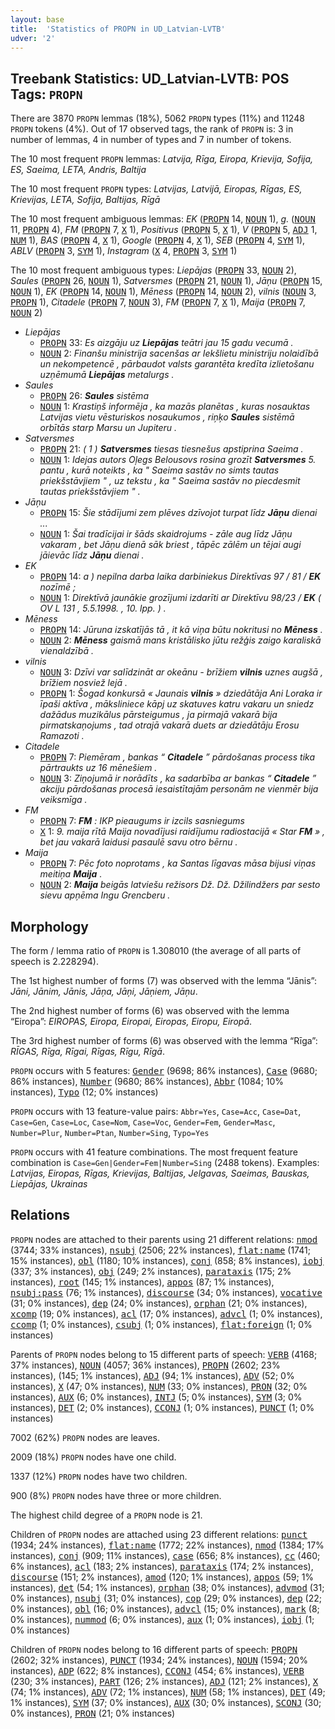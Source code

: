 ```yaml
---
layout: base
title:  'Statistics of PROPN in UD_Latvian-LVTB'
udver: '2'
---
```


## Treebank Statistics: UD_Latvian-LVTB: POS Tags: `PROPN`

There are 3870 `PROPN` lemmas (18%), 5062 `PROPN` types (11%) and 11248 `PROPN` tokens (4%).
Out of 17 observed tags, the rank of `PROPN` is: 3 in number of lemmas, 4 in number of types and 7 in number of tokens.

The 10 most frequent `PROPN` lemmas: <em>Latvija, Rīga, Eiropa, Krievija, Sofija, ES, Saeima, LETA, Andris, Baltija</em>

The 10 most frequent `PROPN` types:  <em>Latvijas, Latvijā, Eiropas, Rīgas, ES, Krievijas, LETA, Sofija, Baltijas, Rīgā</em>

The 10 most frequent ambiguous lemmas: <em>EK</em> (<tt><a href="lv_lvtb-pos-PROPN.html">PROPN</a></tt> 14, <tt><a href="lv_lvtb-pos-NOUN.html">NOUN</a></tt> 1), <em>g.</em> (<tt><a href="lv_lvtb-pos-NOUN.html">NOUN</a></tt> 11, <tt><a href="lv_lvtb-pos-PROPN.html">PROPN</a></tt> 4), <em>FM</em> (<tt><a href="lv_lvtb-pos-PROPN.html">PROPN</a></tt> 7, <tt><a href="lv_lvtb-pos-X.html">X</a></tt> 1), <em>Positivus</em> (<tt><a href="lv_lvtb-pos-PROPN.html">PROPN</a></tt> 5, <tt><a href="lv_lvtb-pos-X.html">X</a></tt> 1), <em>V</em> (<tt><a href="lv_lvtb-pos-PROPN.html">PROPN</a></tt> 5, <tt><a href="lv_lvtb-pos-ADJ.html">ADJ</a></tt> 1, <tt><a href="lv_lvtb-pos-NUM.html">NUM</a></tt> 1), <em>BAS</em> (<tt><a href="lv_lvtb-pos-PROPN.html">PROPN</a></tt> 4, <tt><a href="lv_lvtb-pos-X.html">X</a></tt> 1), <em>Google</em> (<tt><a href="lv_lvtb-pos-PROPN.html">PROPN</a></tt> 4, <tt><a href="lv_lvtb-pos-X.html">X</a></tt> 1), <em>SEB</em> (<tt><a href="lv_lvtb-pos-PROPN.html">PROPN</a></tt> 4, <tt><a href="lv_lvtb-pos-SYM.html">SYM</a></tt> 1), <em>ABLV</em> (<tt><a href="lv_lvtb-pos-PROPN.html">PROPN</a></tt> 3, <tt><a href="lv_lvtb-pos-SYM.html">SYM</a></tt> 1), <em>Instagram</em> (<tt><a href="lv_lvtb-pos-X.html">X</a></tt> 4, <tt><a href="lv_lvtb-pos-PROPN.html">PROPN</a></tt> 3, <tt><a href="lv_lvtb-pos-SYM.html">SYM</a></tt> 1)

The 10 most frequent ambiguous types:  <em>Liepājas</em> (<tt><a href="lv_lvtb-pos-PROPN.html">PROPN</a></tt> 33, <tt><a href="lv_lvtb-pos-NOUN.html">NOUN</a></tt> 2), <em>Saules</em> (<tt><a href="lv_lvtb-pos-PROPN.html">PROPN</a></tt> 26, <tt><a href="lv_lvtb-pos-NOUN.html">NOUN</a></tt> 1), <em>Satversmes</em> (<tt><a href="lv_lvtb-pos-PROPN.html">PROPN</a></tt> 21, <tt><a href="lv_lvtb-pos-NOUN.html">NOUN</a></tt> 1), <em>Jāņu</em> (<tt><a href="lv_lvtb-pos-PROPN.html">PROPN</a></tt> 15, <tt><a href="lv_lvtb-pos-NOUN.html">NOUN</a></tt> 1), <em>EK</em> (<tt><a href="lv_lvtb-pos-PROPN.html">PROPN</a></tt> 14, <tt><a href="lv_lvtb-pos-NOUN.html">NOUN</a></tt> 1), <em>Mēness</em> (<tt><a href="lv_lvtb-pos-PROPN.html">PROPN</a></tt> 14, <tt><a href="lv_lvtb-pos-NOUN.html">NOUN</a></tt> 2), <em>vilnis</em> (<tt><a href="lv_lvtb-pos-NOUN.html">NOUN</a></tt> 3, <tt><a href="lv_lvtb-pos-PROPN.html">PROPN</a></tt> 1), <em>Citadele</em> (<tt><a href="lv_lvtb-pos-PROPN.html">PROPN</a></tt> 7, <tt><a href="lv_lvtb-pos-NOUN.html">NOUN</a></tt> 3), <em>FM</em> (<tt><a href="lv_lvtb-pos-PROPN.html">PROPN</a></tt> 7, <tt><a href="lv_lvtb-pos-X.html">X</a></tt> 1), <em>Maija</em> (<tt><a href="lv_lvtb-pos-PROPN.html">PROPN</a></tt> 7, <tt><a href="lv_lvtb-pos-NOUN.html">NOUN</a></tt> 2)


* <em>Liepājas</em>
  * <tt><a href="lv_lvtb-pos-PROPN.html">PROPN</a></tt> 33: <em>Es aizgāju uz <b>Liepājas</b> teātri jau 15 gadu vecumā .</em>
  * <tt><a href="lv_lvtb-pos-NOUN.html">NOUN</a></tt> 2: <em>Finanšu ministrija sacenšas ar Iekšlietu ministriju nolaidībā un nekompetencē , pārbaudot valsts garantēta kredīta izlietošanu uzņēmumā <b>Liepājas</b> metalurgs .</em>
* <em>Saules</em>
  * <tt><a href="lv_lvtb-pos-PROPN.html">PROPN</a></tt> 26: <em><b>Saules</b> sistēma</em>
  * <tt><a href="lv_lvtb-pos-NOUN.html">NOUN</a></tt> 1: <em>Krastiņš informēja , ka mazās planētas , kuras nosauktas Latvijas vietu vēsturiskos nosaukumos , riņķo <b>Saules</b> sistēmā orbītās starp Marsu un Jupiteru .</em>
* <em>Satversmes</em>
  * <tt><a href="lv_lvtb-pos-PROPN.html">PROPN</a></tt> 21: <em>( 1 ) <b>Satversmes</b> tiesas tiesnešus apstiprina Saeima .</em>
  * <tt><a href="lv_lvtb-pos-NOUN.html">NOUN</a></tt> 1: <em>Idejas autors Oļegs Belousovs rosina grozīt <b>Satversmes</b> 5. pantu , kurā noteikts , ka " Saeima sastāv no simts tautas priekšstāvjiem " , uz tekstu , ka " Saeima sastāv no piecdesmit tautas priekšstāvjiem " .</em>
* <em>Jāņu</em>
  * <tt><a href="lv_lvtb-pos-PROPN.html">PROPN</a></tt> 15: <em>Šie stādījumi zem plēves dzīvojot turpat līdz <b>Jāņu</b> dienai ...</em>
  * <tt><a href="lv_lvtb-pos-NOUN.html">NOUN</a></tt> 1: <em>Šai tradīcijai ir šāds skaidrojums - zāle aug līdz Jāņu vakaram , bet Jāņu dienā sāk briest , tāpēc zālēm un tējai augi jāievāc līdz <b>Jāņu</b> dienai .</em>
* <em>EK</em>
  * <tt><a href="lv_lvtb-pos-PROPN.html">PROPN</a></tt> 14: <em>a ) nepilna darba laika darbiniekus Direktīvas 97 / 81 / <b>EK</b> nozīmē ;</em>
  * <tt><a href="lv_lvtb-pos-NOUN.html">NOUN</a></tt> 1: <em>Direktīvā jaunākie grozījumi izdarīti ar Direktīvu 98/23 / <b>EK</b> ( OV L 131 , 5.5.1998. , 10. lpp. ) .</em>
* <em>Mēness</em>
  * <tt><a href="lv_lvtb-pos-PROPN.html">PROPN</a></tt> 14: <em>Jūruna izskatījās tā , it kā viņa būtu nokritusi no <b>Mēness</b> .</em>
  * <tt><a href="lv_lvtb-pos-NOUN.html">NOUN</a></tt> 2: <em><b>Mēness</b> gaismā mans kristālisko jūtu režģis zaigo karaliskā vienaldzībā .</em>
* <em>vilnis</em>
  * <tt><a href="lv_lvtb-pos-NOUN.html">NOUN</a></tt> 3: <em>Dzīvi var salīdzināt ar okeānu - brīžiem <b>vilnis</b> uznes augšā , brīžiem nosviež lejā .</em>
  * <tt><a href="lv_lvtb-pos-PROPN.html">PROPN</a></tt> 1: <em>Šogad konkursā « Jaunais <b>vilnis</b> » dziedātāja Ani Loraka ir īpaši aktīva , māksliniece kāpj uz skatuves katru vakaru un sniedz dažādus muzikālus pārsteigumus , ja pirmajā vakarā bija pirmatskaņojums , tad otrajā vakarā duets ar dziedātāju Erosu Ramazoti .</em>
* <em>Citadele</em>
  * <tt><a href="lv_lvtb-pos-PROPN.html">PROPN</a></tt> 7: <em>Piemēram , bankas “ <b>Citadele</b> ” pārdošanas process tika pārtraukts uz 16 mēnešiem .</em>
  * <tt><a href="lv_lvtb-pos-NOUN.html">NOUN</a></tt> 3: <em>Ziņojumā ir norādīts , ka sadarbība ar bankas “ <b>Citadele</b> ” akciju pārdošanas procesā iesaistītajām personām ne vienmēr bija veiksmīga .</em>
* <em>FM</em>
  * <tt><a href="lv_lvtb-pos-PROPN.html">PROPN</a></tt> 7: <em><b>FM</b> : IKP pieaugums ir izcils sasniegums</em>
  * <tt><a href="lv_lvtb-pos-X.html">X</a></tt> 1: <em>9. maija rītā Maija novadījusi raidījumu radiostacijā « Star <b>FM</b> » , bet jau vakarā laidusi pasaulē savu otro bērnu .</em>
* <em>Maija</em>
  * <tt><a href="lv_lvtb-pos-PROPN.html">PROPN</a></tt> 7: <em>Pēc foto noprotams , ka Santas līgavas māsa bijusi viņas meitiņa <b>Maija</b> .</em>
  * <tt><a href="lv_lvtb-pos-NOUN.html">NOUN</a></tt> 2: <em><b>Maija</b> beigās latviešu režisors Dž. Dž. Džilindžers par sesto sievu apņēma Ingu Grencberu .</em>

## Morphology

The form / lemma ratio of `PROPN` is 1.308010 (the average of all parts of speech is 2.228294).

The 1st highest number of forms (7) was observed with the lemma “Jānis”: <em>Jāni, Jānim, Jānis, Jāņa, Jāņi, Jāņiem, Jāņu</em>.

The 2nd highest number of forms (6) was observed with the lemma “Eiropa”: <em>EIROPAS, Eiropa, Eiropai, Eiropas, Eiropu, Eiropā</em>.

The 3rd highest number of forms (6) was observed with the lemma “Rīga”: <em>RĪGAS, Rīga, Rīgai, Rīgas, Rīgu, Rīgā</em>.

`PROPN` occurs with 5 features: <tt><a href="lv_lvtb-feat-Gender.html">Gender</a></tt> (9698; 86% instances), <tt><a href="lv_lvtb-feat-Case.html">Case</a></tt> (9680; 86% instances), <tt><a href="lv_lvtb-feat-Number.html">Number</a></tt> (9680; 86% instances), <tt><a href="lv_lvtb-feat-Abbr.html">Abbr</a></tt> (1084; 10% instances), <tt><a href="lv_lvtb-feat-Typo.html">Typo</a></tt> (12; 0% instances)

`PROPN` occurs with 13 feature-value pairs: `Abbr=Yes`, `Case=Acc`, `Case=Dat`, `Case=Gen`, `Case=Loc`, `Case=Nom`, `Case=Voc`, `Gender=Fem`, `Gender=Masc`, `Number=Plur`, `Number=Ptan`, `Number=Sing`, `Typo=Yes`

`PROPN` occurs with 41 feature combinations.
The most frequent feature combination is `Case=Gen|Gender=Fem|Number=Sing` (2488 tokens).
Examples: <em>Latvijas, Eiropas, Rīgas, Krievijas, Baltijas, Jelgavas, Saeimas, Bauskas, Liepājas, Ukrainas</em>


## Relations

`PROPN` nodes are attached to their parents using 21 different relations: <tt><a href="lv_lvtb-dep-nmod.html">nmod</a></tt> (3744; 33% instances), <tt><a href="lv_lvtb-dep-nsubj.html">nsubj</a></tt> (2506; 22% instances), <tt><a href="lv_lvtb-dep-flat-name.html">flat:name</a></tt> (1741; 15% instances), <tt><a href="lv_lvtb-dep-obl.html">obl</a></tt> (1180; 10% instances), <tt><a href="lv_lvtb-dep-conj.html">conj</a></tt> (858; 8% instances), <tt><a href="lv_lvtb-dep-iobj.html">iobj</a></tt> (337; 3% instances), <tt><a href="lv_lvtb-dep-obj.html">obj</a></tt> (249; 2% instances), <tt><a href="lv_lvtb-dep-parataxis.html">parataxis</a></tt> (175; 2% instances), <tt><a href="lv_lvtb-dep-root.html">root</a></tt> (145; 1% instances), <tt><a href="lv_lvtb-dep-appos.html">appos</a></tt> (87; 1% instances), <tt><a href="lv_lvtb-dep-nsubj-pass.html">nsubj:pass</a></tt> (76; 1% instances), <tt><a href="lv_lvtb-dep-discourse.html">discourse</a></tt> (34; 0% instances), <tt><a href="lv_lvtb-dep-vocative.html">vocative</a></tt> (31; 0% instances), <tt><a href="lv_lvtb-dep-dep.html">dep</a></tt> (24; 0% instances), <tt><a href="lv_lvtb-dep-orphan.html">orphan</a></tt> (21; 0% instances), <tt><a href="lv_lvtb-dep-xcomp.html">xcomp</a></tt> (19; 0% instances), <tt><a href="lv_lvtb-dep-acl.html">acl</a></tt> (17; 0% instances), <tt><a href="lv_lvtb-dep-advcl.html">advcl</a></tt> (1; 0% instances), <tt><a href="lv_lvtb-dep-ccomp.html">ccomp</a></tt> (1; 0% instances), <tt><a href="lv_lvtb-dep-csubj.html">csubj</a></tt> (1; 0% instances), <tt><a href="lv_lvtb-dep-flat-foreign.html">flat:foreign</a></tt> (1; 0% instances)

Parents of `PROPN` nodes belong to 15 different parts of speech: <tt><a href="lv_lvtb-pos-VERB.html">VERB</a></tt> (4168; 37% instances), <tt><a href="lv_lvtb-pos-NOUN.html">NOUN</a></tt> (4057; 36% instances), <tt><a href="lv_lvtb-pos-PROPN.html">PROPN</a></tt> (2602; 23% instances),  (145; 1% instances), <tt><a href="lv_lvtb-pos-ADJ.html">ADJ</a></tt> (94; 1% instances), <tt><a href="lv_lvtb-pos-ADV.html">ADV</a></tt> (52; 0% instances), <tt><a href="lv_lvtb-pos-X.html">X</a></tt> (47; 0% instances), <tt><a href="lv_lvtb-pos-NUM.html">NUM</a></tt> (33; 0% instances), <tt><a href="lv_lvtb-pos-PRON.html">PRON</a></tt> (32; 0% instances), <tt><a href="lv_lvtb-pos-AUX.html">AUX</a></tt> (6; 0% instances), <tt><a href="lv_lvtb-pos-INTJ.html">INTJ</a></tt> (5; 0% instances), <tt><a href="lv_lvtb-pos-SYM.html">SYM</a></tt> (3; 0% instances), <tt><a href="lv_lvtb-pos-DET.html">DET</a></tt> (2; 0% instances), <tt><a href="lv_lvtb-pos-CCONJ.html">CCONJ</a></tt> (1; 0% instances), <tt><a href="lv_lvtb-pos-PUNCT.html">PUNCT</a></tt> (1; 0% instances)

7002 (62%) `PROPN` nodes are leaves.

2009 (18%) `PROPN` nodes have one child.

1337 (12%) `PROPN` nodes have two children.

900 (8%) `PROPN` nodes have three or more children.

The highest child degree of a `PROPN` node is 21.

Children of `PROPN` nodes are attached using 23 different relations: <tt><a href="lv_lvtb-dep-punct.html">punct</a></tt> (1934; 24% instances), <tt><a href="lv_lvtb-dep-flat-name.html">flat:name</a></tt> (1772; 22% instances), <tt><a href="lv_lvtb-dep-nmod.html">nmod</a></tt> (1384; 17% instances), <tt><a href="lv_lvtb-dep-conj.html">conj</a></tt> (909; 11% instances), <tt><a href="lv_lvtb-dep-case.html">case</a></tt> (656; 8% instances), <tt><a href="lv_lvtb-dep-cc.html">cc</a></tt> (460; 6% instances), <tt><a href="lv_lvtb-dep-acl.html">acl</a></tt> (183; 2% instances), <tt><a href="lv_lvtb-dep-parataxis.html">parataxis</a></tt> (174; 2% instances), <tt><a href="lv_lvtb-dep-discourse.html">discourse</a></tt> (151; 2% instances), <tt><a href="lv_lvtb-dep-amod.html">amod</a></tt> (120; 1% instances), <tt><a href="lv_lvtb-dep-appos.html">appos</a></tt> (59; 1% instances), <tt><a href="lv_lvtb-dep-det.html">det</a></tt> (54; 1% instances), <tt><a href="lv_lvtb-dep-orphan.html">orphan</a></tt> (38; 0% instances), <tt><a href="lv_lvtb-dep-advmod.html">advmod</a></tt> (31; 0% instances), <tt><a href="lv_lvtb-dep-nsubj.html">nsubj</a></tt> (31; 0% instances), <tt><a href="lv_lvtb-dep-cop.html">cop</a></tt> (29; 0% instances), <tt><a href="lv_lvtb-dep-dep.html">dep</a></tt> (22; 0% instances), <tt><a href="lv_lvtb-dep-obl.html">obl</a></tt> (16; 0% instances), <tt><a href="lv_lvtb-dep-advcl.html">advcl</a></tt> (15; 0% instances), <tt><a href="lv_lvtb-dep-mark.html">mark</a></tt> (8; 0% instances), <tt><a href="lv_lvtb-dep-nummod.html">nummod</a></tt> (6; 0% instances), <tt><a href="lv_lvtb-dep-aux.html">aux</a></tt> (1; 0% instances), <tt><a href="lv_lvtb-dep-iobj.html">iobj</a></tt> (1; 0% instances)

Children of `PROPN` nodes belong to 16 different parts of speech: <tt><a href="lv_lvtb-pos-PROPN.html">PROPN</a></tt> (2602; 32% instances), <tt><a href="lv_lvtb-pos-PUNCT.html">PUNCT</a></tt> (1934; 24% instances), <tt><a href="lv_lvtb-pos-NOUN.html">NOUN</a></tt> (1594; 20% instances), <tt><a href="lv_lvtb-pos-ADP.html">ADP</a></tt> (622; 8% instances), <tt><a href="lv_lvtb-pos-CCONJ.html">CCONJ</a></tt> (454; 6% instances), <tt><a href="lv_lvtb-pos-VERB.html">VERB</a></tt> (230; 3% instances), <tt><a href="lv_lvtb-pos-PART.html">PART</a></tt> (126; 2% instances), <tt><a href="lv_lvtb-pos-ADJ.html">ADJ</a></tt> (121; 2% instances), <tt><a href="lv_lvtb-pos-X.html">X</a></tt> (74; 1% instances), <tt><a href="lv_lvtb-pos-ADV.html">ADV</a></tt> (72; 1% instances), <tt><a href="lv_lvtb-pos-NUM.html">NUM</a></tt> (58; 1% instances), <tt><a href="lv_lvtb-pos-DET.html">DET</a></tt> (49; 1% instances), <tt><a href="lv_lvtb-pos-SYM.html">SYM</a></tt> (37; 0% instances), <tt><a href="lv_lvtb-pos-AUX.html">AUX</a></tt> (30; 0% instances), <tt><a href="lv_lvtb-pos-SCONJ.html">SCONJ</a></tt> (30; 0% instances), <tt><a href="lv_lvtb-pos-PRON.html">PRON</a></tt> (21; 0% instances)

